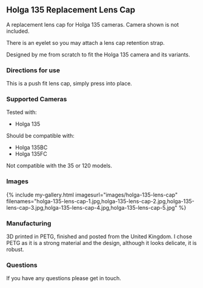 ## Holga 135 Replacement Lens Cap
A replacement lens cap for Holga 135 cameras. Camera shown is not included.

There is an eyelet so you may attach a lens cap retention strap.

Designed by me from scratch to fit the Holga 135 camera and its variants.

### Directions for use
This is a push fit lens cap, simply press into place.

### Supported Cameras
Tested with:
- Holga 135

Should be compatible with:
- Holga 135BC
- Holga 135FC

Not compatible with the 35 or 120 models.

### Images
{% include my-gallery.html imagesurl="images/holga-135-lens-cap"
   filenames="holga-135-lens-cap-1.jpg,holga-135-lens-cap-2.jpg,holga-135-lens-cap-3.jpg,holga-135-lens-cap-4.jpg,holga-135-lens-cap-5.jpg" %}

### Manufacturing
3D printed in PETG, finished and posted from the United Kingdom. I chose PETG as it is a strong material and the design, although it looks delicate, it is robust.

### Questions
If you have any questions please get in touch.
